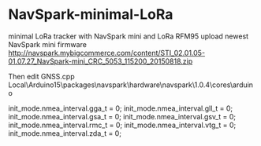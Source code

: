 # NavSpark-minimal-LoRa
minimal LoRa tracker with NavSpark mini and LoRa RFM95
upload newest NavSpark mini firmware
http://navspark.mybigcommerce.com/content/STI_02.01.05-01.07.27_NavSpark-mini_CRC_5053_115200_20150818.zip 

 Then edit GNSS.cpp 
Local\Arduino15\packages\navspark\hardware\navspark\1.0.4\cores\arduino
  
  init_mode.nmea_interval.gga_t = 0;
  init_mode.nmea_interval.gll_t = 0;
  init_mode.nmea_interval.gsa_t = 0;
  init_mode.nmea_interval.gsv_t = 0;
  init_mode.nmea_interval.rmc_t = 0;
  init_mode.nmea_interval.vtg_t = 0;
  init_mode.nmea_interval.zda_t = 0;
